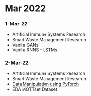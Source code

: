 # Mar 2022

### 1-Mar-22

- Artificial Immune Systems Research
- Smart Waste Management Research
- Vanilla GANs
- Vanilla RNNS - LSTMs 

### 2-Mar-22

- Artificial Immune Systems Research
- Smart Waste Management Research
- [Data Manipulation using PyTorch](https://d2l.ai/chapter_preliminaries/ndarray.html)
- EDA MQTTset Dataset